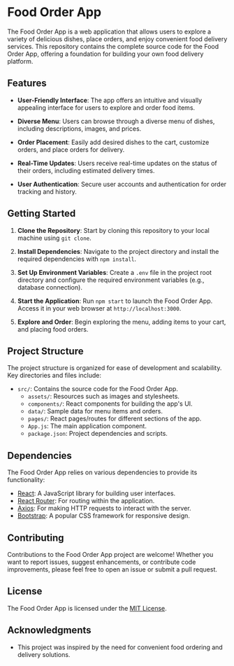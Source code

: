 # Food Order App

The Food Order App is a web application that allows users to explore a variety of delicious dishes, place orders, and enjoy convenient food delivery services. This repository contains the complete source code for the Food Order App, offering a foundation for building your own food delivery platform.

## Features

- **User-Friendly Interface**: The app offers an intuitive and visually appealing interface for users to explore and order food items.

- **Diverse Menu**: Users can browse through a diverse menu of dishes, including descriptions, images, and prices.

- **Order Placement**: Easily add desired dishes to the cart, customize orders, and place orders for delivery.

- **Real-Time Updates**: Users receive real-time updates on the status of their orders, including estimated delivery times.

- **User Authentication**: Secure user accounts and authentication for order tracking and history.

## Getting Started

1. **Clone the Repository**: Start by cloning this repository to your local machine using `git clone`.

2. **Install Dependencies**: Navigate to the project directory and install the required dependencies with `npm install`.

3. **Set Up Environment Variables**: Create a `.env` file in the project root directory and configure the required environment variables (e.g., database connection).

4. **Start the Application**: Run `npm start` to launch the Food Order App. Access it in your web browser at `http://localhost:3000`.

5. **Explore and Order**: Begin exploring the menu, adding items to your cart, and placing food orders.

## Project Structure

The project structure is organized for ease of development and scalability. Key directories and files include:

- `src/`: Contains the source code for the Food Order App.
  - `assets/`: Resources such as images and stylesheets.
  - `components/`: React components for building the app's UI.
  - `data/`: Sample data for menu items and orders.
  - `pages/`: React pages/routes for different sections of the app.
  - `App.js`: The main application component.
  - `package.json`: Project dependencies and scripts.

## Dependencies

The Food Order App relies on various dependencies to provide its functionality:

- [React](https://reactjs.org/): A JavaScript library for building user interfaces.
- [React Router](https://reactrouter.com/): For routing within the application.
- [Axios](https://axios-http.com/): For making HTTP requests to interact with the server.
- [Bootstrap](https://getbootstrap.com/): A popular CSS framework for responsive design.

## Contributing

Contributions to the Food Order App project are welcome! Whether you want to report issues, suggest enhancements, or contribute code improvements, please feel free to open an issue or submit a pull request.

## License

The Food Order App is licensed under the [MIT License](LICENSE.md).

## Acknowledgments

- This project was inspired by the need for convenient food ordering and delivery solutions.
